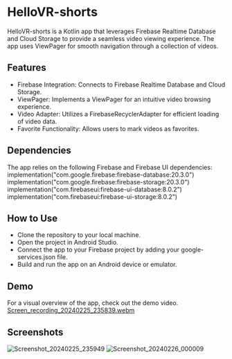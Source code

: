 # HelloVR-shorts
HelloVR-shorts is a Kotlin app that leverages Firebase Realtime Database and Cloud Storage to provide a seamless video viewing experience. The app uses ViewPager for smooth navigation through a collection of videos.

## Features
- Firebase Integration: Connects to Firebase Realtime Database and Cloud Storage.
- ViewPager: Implements a ViewPager for an intuitive video browsing experience.
- Video Adapter: Utilizes a FirebaseRecyclerAdapter for efficient loading of video data.
- Favorite Functionality: Allows users to mark videos as favorites.

## Dependencies
The app relies on the following Firebase and Firebase UI dependencies:
implementation("com.google.firebase:firebase-database:20.3.0")
implementation("com.google.firebase:firebase-storage:20.3.0")
implementation("com.firebaseui:firebase-ui-database:8.0.2")
implementation("com.firebaseui:firebase-ui-storage:8.0.2")

## How to Use
- Clone the repository to your local machine.
- Open the project in Android Studio.
- Connect the app to your Firebase project by adding your google-services.json file.
- Build and run the app on an Android device or emulator.

## Demo
For a visual overview of the app, check out the demo video.
[Screen_recording_20240225_235839.webm](https://github.com/prathvi02/HelloVR-Shorts/assets/73091532/85eef79e-2841-4998-be6b-08d4cc4cd164)

## Screenshots

![Screenshot_20240225_235949](https://github.com/prathvi02/HelloVR-Shorts/assets/73091532/fe53a89c-ec5a-44e3-832f-e84e1fdb2730)
![Screenshot_20240226_000009](https://github.com/prathvi02/HelloVR-Shorts/assets/73091532/f03e77e5-cb6e-499d-83c1-792dfc1a5e9b)

